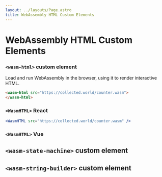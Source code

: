 ```yaml
---
layout: ../layouts/Page.astro
title: WebAssembly HTML Custom Elements
---
```


# WebAssembly HTML Custom Elements

### `<wasm-html>` custom element

Load and run WebAssembly in the browser, using it to render interactive HTML.

```html
<wasm-html src="https://collected.world/counter.wasm">
</wasm-html>
```

### `<WasmHTML>` React

```jsx
<WasmHTML src="https://collected.world/counter.wasm" />
```

### `<WasmHTML>` Vue

## `<wasm-state-machine>` custom element

## `<wasm-string-builder>` custom element
